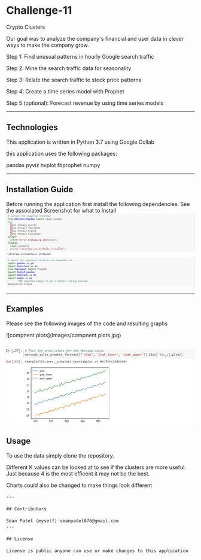 # Challenge-11

Crypto Clusters 

Our goal was to analyze the company's financial and user data in clever ways to make the company grow.

Step 1: Find unusual patterns in hourly Google search traffic

Step 2: Mine the search traffic data for seasonality

Step 3: Relate the search traffic to stock price patterns

Step 4: Create a time series model with Prophet

Step 5 (optional): Forecast revenue by using time series models




---

## Technologies
This application is written in Python 3.7 using Google Collab 

this application uses the following packages:
 
pandas
pyviz hvplot
fbprophet 
numpy 

---

## Installation Guide

Before running the application first install the following dependencies.
See the associated Screenshot for what to Install 
![Installs](Images/installs.jpg)
 


---

## Examples

Please see the following images of the code and resulting graphs 


![compnent plots](Images/compnent plots.jpg)


![yhat projections](Images/yhats.jpg)
---

## Usage

To use the data simply clone the repository.

Different K values can be looked at to see if the clusters are more useful. Just because 4 is the most efficent it may not be the best.

Charts could also be changed to make things look different  
```
---

## Contributors

Sean Patel (myself) seanpatel076@gmail.com
---

## License

License is public anyone can use or make changes to this application

